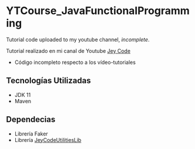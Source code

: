 # YTCourse_JavaFunctionalProgramming
Tutorial code uploaded to my youtube channel, *incomplete*.

Tutorial realizado en mi canal de Youtube <a href="https://www.youtube.com/channel/UC5xqFtQ9o3gNIGABG3s3Yyw">Jey Code</a>
-   Código incompleto respecto a los vídeo-tutoriales

## Tecnologías Utilizadas

- JDK 11
- Maven

## Dependecias
- Librería Faker
- Librería <a href="https://github.com/Javi3Code/JeyCodeUtilitiesLib.git">JeyCodeUtilitiesLib</a>
